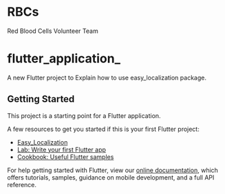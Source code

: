 # RBCs
Red Blood Cells Volunteer Team
# flutter_application_

A new Flutter project to Explain how to use easy_localization package.

## Getting Started

This project is a starting point for a Flutter application.

A few resources to get you started if this is your first Flutter project:

- [Easy_Localization](https://pub.dev/packages/easy_localization)
- [Lab: Write your first Flutter app](https://flutter.dev/docs/get-started/codelab)
- [Cookbook: Useful Flutter samples](https://flutter.dev/docs/cookbook)


For help getting started with Flutter, view our
[online documentation](https://flutter.dev/docs), which offers tutorials,
samples, guidance on mobile development, and a full API reference.
